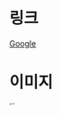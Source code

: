 # 링크



[Google](https://www.google.com/)





# 이미지

<img src="C:/Users/k24u1/Downloads/cat.jpg" alt="cat" style="zoom:25%;" />

